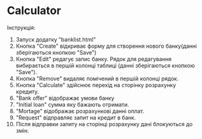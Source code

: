 # Calculator
Інструкція: 
1. Запуск додатку "banklist.html"
2. Кнопка "Create" відкриває форму для створення нового банку(данні зберігаються кнопкою "Save")
3. Кнопка "Edit" редагує запис банку. Рядок для редагування вибирається в першій колонці таблиці (данні зберігаються кнопкою "Save").
4. Кнопка "Remove" видаляє помічений в першій колонці рядок.
5. Кнопка "Calculate" здійснює перехід на сторінку розрахунку кредиту.
6. "Bank offer" відображає умови банку
7. "Initial loan" сумма яку бажають отримати.
8. "Mortage" відображає розрахункові данні оплат.
9. "Request" відправляє запит на кредит в банк.
10. Після відправки запиту на сторінці розрахунку дані блокуються до змін. 


